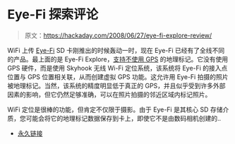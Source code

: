 # Eye-Fi 探索评论

> 原文：<https://hackaday.com/2008/06/27/eye-fi-explore-review/>

WiFi 上传 [Eye-Fi](http://www.mahalo.com/Eye_Fi) SD 卡刚推出的时候轰动一时，现在 Eye-Fi 已经有了全线不同的产品。最上面的是 Eye-Fi Explore，[支持不使用 GPS](http://paulstamatiou.com/2008/06/26/review-eye-fi-explore-geotagging-sd-card) 的地理标记。它没有使用 GPS 硬件，而是使用 Skyhook 无线 Wi-Fi 定位系统，该系统将 Eye-Fi 的接入点位置与 GPS 位置相关联，从而创建虚拟 GPS 功能。这允许用 Eye-Fi 拍摄的照片被地理标记。当然，该系统的精度明显低于真正的 GPS，并且似乎受到许多外部因素的影响，但它仍然足够准确，可以在照片拍摄的邻近区域内标记照片。

WiFi 定位是很棒的功能，但肯定不仅限于摄影。由于 Eye-Fi 是其核心 SD 存储介质，您可能会将它的地理标记数据保存到卡上，即使它不是由数码相机创建的..

*   [永久链接](http://paulstamatiou.com/2008/06/26/review-eye-fi-explore-geotagging-sd-card)